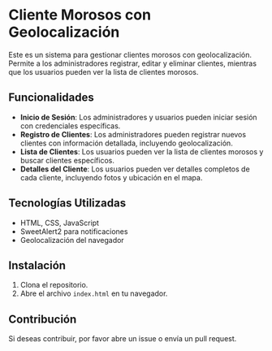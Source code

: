 # Cliente Morosos con Geolocalización

Este es un sistema para gestionar clientes morosos con geolocalización. Permite a los administradores registrar, editar y eliminar clientes, mientras que los usuarios pueden ver la lista de clientes morosos.

## Funcionalidades

- **Inicio de Sesión**: Los administradores y usuarios pueden iniciar sesión con credenciales específicas.
- **Registro de Clientes**: Los administradores pueden registrar nuevos clientes con información detallada, incluyendo geolocalización.
- **Lista de Clientes**: Los usuarios pueden ver la lista de clientes morosos y buscar clientes específicos.
- **Detalles del Cliente**: Los usuarios pueden ver detalles completos de cada cliente, incluyendo fotos y ubicación en el mapa.

## Tecnologías Utilizadas

- HTML, CSS, JavaScript
- SweetAlert2 para notificaciones
- Geolocalización del navegador

## Instalación

1. Clona el repositorio.
2. Abre el archivo `index.html` en tu navegador.

## Contribución

Si deseas contribuir, por favor abre un issue o envía un pull request.
